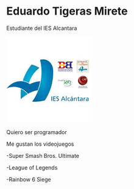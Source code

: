# Eduardo Tigeras Mirete

Estudiante del IES Alcantara

![LogoInstituto](/images/LogoAlcantara.jpg)

Quiero ser programador

Me gustan los videojuegos

-Super Smash Bros. Ultimate

-League of Legends

-Rainbow 6 Siege


